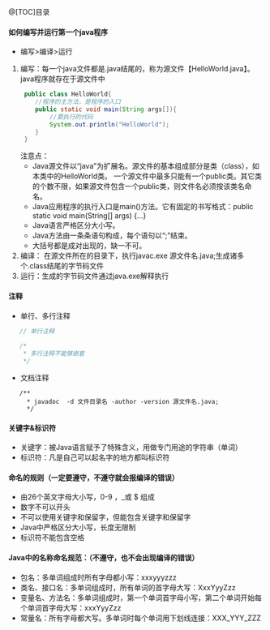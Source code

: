 @[TOC]目录

#### 如何编写并运行第一个java程序
   - 编写>编译>运行
1. 编写：每一个java文件都是.java结尾的，称为源文件【HelloWorld.java】。java程序就存在于源文件中
   ```JAVA
    public class HelloWorld{ 	  
       //程序的主方法，是程序的入口
       public static void main(String args[]){
           //要执行的代码
           System.out.println("HelloWorld");
       }
    }
   ```
   注意点：
   - Java源文件以“java”为扩展名。源文件的基本组成部分是类（class），如本类中的HelloWorld类。
   一个源文件中最多只能有一个public类。其它类的个数不限，如果源文件包含一个public类，则文件名必须按该类名命名。
   - Java应用程序的执行入口是main()方法。它有固定的书写格式：public static void main(String[] args)  {...}
   - Java语言严格区分大小写。
   - Java方法由一条条语句构成，每个语句以“;”结束。
   - 大括号都是成对出现的，缺一不可。
2. 编译： 在源文件所在的目录下，执行javac.exe 源文件名.java;生成诸多个.class结尾的字节码文件
3. 运行：生成的字节码文件通过java.exe解释执行
#### 注释
   - 单行、多行注释 
   ```java
      // 单行注释 
      
      /*  
       * 多行注释不能够嵌套
       */
   ```  
   - 文档注释 
   ```
      /** 
        * javadoc  -d 文件目录名 -author -version 源文件名.java;
        */        
   ```
#### 关键字&标识符
   - 关键字：被Java语言赋予了特殊含义，用做专门用途的字符串（单词）
   - 标识符：凡是自己可以起名字的地方都叫标识符
#### 命名的规则（一定要遵守，不遵守就会报编译的错误）
   - 由26个英文字母大小写，0-9 ，_或 $ 组成  
   - 数字不可以开头
   - 不可以使用关键字和保留字，但能包含关键字和保留字
   - Java中严格区分大小写，长度无限制
   - 标识符不能包含空格
#### Java中的名称命名规范：（不遵守，也不会出现编译的错误）
   - 包名：多单词组成时所有字母都小写：xxxyyyzzz
   - 类名、接口名：多单词组成时，所有单词的首字母大写：XxxYyyZzz
   - 变量名、方法名：多单词组成时，第一个单词首字母小写，第二个单词开始每个单词首字母大写：xxxYyyZzz
   - 常量名：所有字母都大写。多单词时每个单词用下划线连接：XXX_YYY_ZZZ
